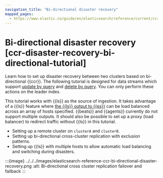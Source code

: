 ```yaml
---
navigation_title: "Bi-directional disaster recovery"
mapped_pages:
  - https://www.elastic.co/guide/en/elasticsearch/reference/current/ccr-disaster-recovery-bi-directional-tutorial.html
---
```




# Bi-directional disaster recovery [ccr-disaster-recovery-bi-directional-tutorial]


Learn how to set up disaster recovery between two clusters based on bi-directional {{ccr}}. The following tutorial is designed for data streams which support [update by query](../../../manage-data/data-store/index-types/use-data-stream.md#update-docs-in-a-data-stream-by-query) and [delete by query](../../../manage-data/data-store/index-types/use-data-stream.md#delete-docs-in-a-data-stream-by-query). You can only perform these actions on the leader index.

This tutorial works with {{ls}} as the source of ingestion. It takes advantage of a {{ls}} feature where [the {{ls}} output to {{es}}](asciidocalypse://docs/logstash/docs/reference/ingestion-tools/logstash/plugins-outputs-elasticsearch.md) can be load balanced across an array of hosts specified. {{beats}} and {{agents}} currently do not support multiple outputs. It should also be possible to set up a proxy (load balancer) to redirect traffic without {{ls}} in this tutorial.

* Setting up a remote cluster on `clusterA` and `clusterB`.
* Setting up bi-directional cross-cluster replication with exclusion patterns.
* Setting up {{ls}} with multiple hosts to allow automatic load balancing and switching during disasters.

:::{image} ../../../images/elasticsearch-reference-ccr-bi-directional-disaster-recovery.png
:alt: Bi-directional cross cluster replication failover and failback
:::





